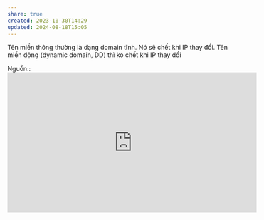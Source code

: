 ```yaml
---
share: true
created: 2023-10-30T14:29
updated: 2024-08-18T15:05
---
```

Tên miền thông thường là dạng domain tĩnh. Nó sẽ chết khi IP thay đổi. Tên miền động (dynamic domain, DD) thì ko chết khi IP thay đổi

Nguồn:: <iframe width="560" height="315" src="https://www.youtube.com/embed/watch?v=rOLGvZagdC0" title="YouTube video player" frameborder="0" allow="accelerometer; autoplay; clipboard-write; encrypted-media; gyroscope; picture-in-picture; web-share" referrerpolicy="strict-origin-when-cross-origin" allowfullscreen></iframe>